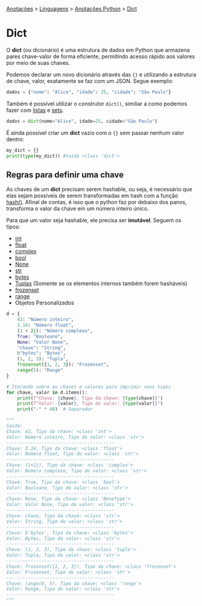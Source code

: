 <link rel="stylesheet" type="text/css" href="../../CSS/dark-theme.css">

[Anotações](../../) > [Linguagens](../Index.md) > [Anotações Python](./Index.md) > [Dict](./Dict.md)

# Dict

O **dict** (ou dicionário) é uma estrutura de dados em Python que armazena pares chave-valor de forma eficiente, permitindo acesso rápido aos valores por meio de suas chaves. 

Podemos declarar um novo dicionário através das `{}` e utilizando a estrutura de chave, valor, exatamente se faz com um JSON. Segue exemplo:

```python
dados = {"nome": "Alice", "idade": 25, "cidade": "São Paulo"}
```

Também é possível utilizar o construtor `dict()`, similiar a como podemos fazer com [listas](./List.md) e [sets](./Set.md).

```python
dados = dict(nome="Alice", idade=25, cidade="São Paulo")
```

É ainda possível criar um **dict** vazio com o `{}` sem passar nenhum valor dentro:
```python
my_dict = {}
print(type(my_dict)) #Saída <class 'dict'>
```

## Regras para definir uma chave
As chaves de um **dict** precisam serem hashable, ou seja, é necessário que elas sejam possíveis de serem transformadas em hash com a função [hash()](./Hash.md). Afinal de contas, é isso que o python faz por debaixo dos panos, transforma o valor da chave em um número inteiro único.

Para que um valor seja hashable, ele precisa ser **imutável**. Seguem os tipos:
- [int](./Int.md)
- [float](./Float.md)
- [complex](./Complex.md)
- [bool](./Bool.md)
- [None](./None.md)
- [str](./Str.md)
- [bytes](./Bytes.md)
- [Tuplas](./Tuple.md) (Somente se os elementos internos também forem hasháveis)
- [frozenset](./FrozenSet.md)
- [range](./Range.md)
- Objetos Personalizados

```python
d = {
    42: "Número inteiro",
    3.14: "Número float",
    (1 + 2j): "Número complexo",
    True: "Booleano",
    None: "Valor None",
    "chave": "String",
    b"bytes": "Bytes",
    (1, 2, 3): "Tupla",
    frozenset({1, 2, 3}): "Frozenset",
    range(5): "Range"
}

# Iterando sobre as chaves e valores para imprimir seus tipos
for chave, valor in d.items():
    print(f"Chave: {chave}, Tipo da chave: {type(chave)}")
    print(f"Valor: {valor}, Tipo do valor: {type(valor)}")
    print("-" * 40)  # Separador

"""
Saída:
Chave: 42, Tipo da chave: <class 'int'>
Valor: Número inteiro, Tipo do valor: <class 'str'>
----------------------------------------
Chave: 3.14, Tipo da chave: <class 'float'>
Valor: Número float, Tipo do valor: <class 'str'>
----------------------------------------
Chave: (1+2j), Tipo da chave: <class 'complex'>
Valor: Número complexo, Tipo do valor: <class 'str'>
----------------------------------------
Chave: True, Tipo da chave: <class 'bool'>
Valor: Booleano, Tipo do valor: <class 'str'>
----------------------------------------
Chave: None, Tipo da chave: <class 'NoneType'>
Valor: Valor None, Tipo do valor: <class 'str'>
----------------------------------------
Chave: chave, Tipo da chave: <class 'str'>
Valor: String, Tipo do valor: <class 'str'>
----------------------------------------
Chave: b'bytes', Tipo da chave: <class 'bytes'>
Valor: Bytes, Tipo do valor: <class 'str'>
----------------------------------------
Chave: (1, 2, 3), Tipo da chave: <class 'tuple'>
Valor: Tupla, Tipo do valor: <class 'str'>
----------------------------------------
Chave: frozenset({1, 2, 3}), Tipo da chave: <class 'frozenset'>
Valor: Frozenset, Tipo do valor: <class 'str'>
----------------------------------------
Chave: range(0, 5), Tipo da chave: <class 'range'>
Valor: Range, Tipo do valor: <class 'str'>
----------------------------------------
"""
```